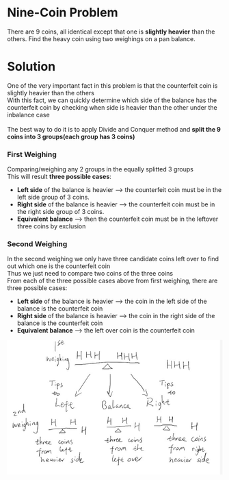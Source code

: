 # Nine-Coin Problem 
There are 9 coins, all identical except that one is **slightly heavier** than the others. Find the heavy coin using two weighings on a pan balance.

# Solution
One of the very important fact in this problem is that the counterfeit coin is slightly heavier than the others
</br>With this fact, we can quickly determine which side of the balance has the counterfeit coin by checking when side is heavier than the other under the inbalance case
</br>
</br>The best way to do it is to apply Divide and Conquer method and **split the 9 coins into 3 groups(each group has 3 coins)**
### First Weighing
Comparing/weighing any 2 groups in the equally splitted 3 groups 
</br>This will result **three possible cases**:
* **Left side** of the balance is heavier --> the counterfeit coin must be in the left side group of 3 coins.
* **Right side** of the balance is heavier --> the counterfeit coin must be in the right side group of 3 coins.
* **Equivalent balance** --> then the counterfeit coin must be in the leftover three coins by exclusion

### Second Weighing
In the second weighing we only have three candidate coins left over to find out which one is the counterfeit coin
</br>
Thus we just need to compare two coins of the three coins 
</br>
From each of the three possible cases above from first weighing, there are three possible cases:
* **Left side** of the balance is heavier -->  the coin in the left side of the balance is the counterfeit coin
* **Right side** of the balance is heavier --> the coin in the right side of the balance is the counterfeit coin
* **Equivalent balance** --> the left over coin is the counterfeit coin

![](https://github.com/ExploreNcrack/Discrete-Math/blob/master/Coin%20Weighing/Nine-Coin%20Problem/sol9.png)

